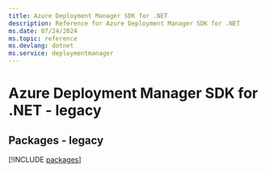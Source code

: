 ```yaml
---
title: Azure Deployment Manager SDK for .NET
description: Reference for Azure Deployment Manager SDK for .NET
ms.date: 07/24/2024
ms.topic: reference
ms.devlang: dotnet
ms.service: deploymentmanager
---
```

# Azure Deployment Manager SDK for .NET - legacy
## Packages - legacy
[!INCLUDE [packages](deployment-manager-index.md)]